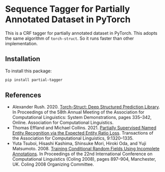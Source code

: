 # Sequence Tagger for Partially Annotated Dataset in PyTorch

This is a CRF tagger for partially annotated dataset in PyTorch.
This adopts the same algorithm of `torch-struct`. So it runs faster than other implementation.


## Installation

To install this package:

```bash
pip install partial-tagger
```

## References

- Alexander Rush. 2020. [Torch-Struct: Deep Structured Prediction Library](https://aclanthology.org/2020.acl-demos.38/). In Proceedings of the 58th Annual Meeting of the Association for Computational Linguistics: System Demonstrations, pages 335–342, Online. Association for Computational Linguistics.
- Thomas Effland and Michael Collins. 2021. [Partially Supervised Named Entity Recognition via the Expected Entity Ratio Loss](https://aclanthology.org/2021.tacl-1.78/). Transactions of the Association for Computational Linguistics, 9:1320–1335.
- Yuta Tsuboi, Hisashi Kashima, Shinsuke Mori, Hiroki Oda, and Yuji Matsumoto. 2008. [Training Conditional Random Fields Using Incomplete Annotations](https://aclanthology.org/C08-1113/). In Proceedings of the 22nd International Conference on Computational Linguistics (Coling 2008), pages 897–904, Manchester, UK. Coling 2008 Organizing Committee.
